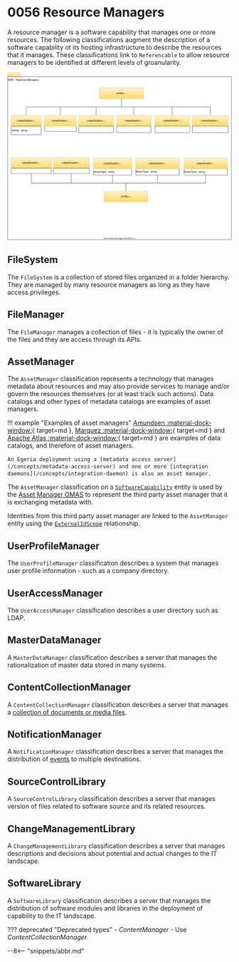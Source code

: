 <!-- SPDX-License-Identifier: CC-BY-4.0 -->
<!-- Copyright Contributors to the Egeria project. -->

# 0056 Resource Managers

A resource manager is a software capability that manages one or more resources.  The following classifications augment the description of a software capability ot its hosting infrastructure to describe the resources that it manages.  These classifications link to `Referencable` to allow resource managers to be identified at different levels of groanularity.

![UML](0056-Resource-Managers.svg)

## FileSystem

The `FileSystem` is a collection of stored files organized in a folder hierarchy.  They are managed by many resource managers as long as they have access privileges.

## FileManager

The `FileManager` manages a collection of files - it is typically the owner of the files and they are access through its APIs.

## AssetManager

The `AssetManager` classification represents a technology that manages metadata about resources and may also provide services to manage and/or govern the resources themselves (or at least track such actions). Data catalogs and other types of metadata catalogs are examples of asset managers.

!!! example "Examples of asset managers"
    [Amundsen :material-dock-window:](https://www.amundsen.io/amundsen/){ target=md }, [Marquez :material-dock-window:](https://marquezproject.github.io/marquez/){ target=md } and [Apache Atlas :material-dock-window:](https://atlas.apache.org){ target=md } are examples of data catalogs, and therefore of asset managers.

    An Egeria deployment using a [metadata access server](/concepts/metadata-access-server) and one or more [integration daemons](/concepts/integration-daemon) is also an asset manager.

The `AssetManager` classification on a [`SoftwareCapability`](/types/0/0042-Software-Capabilities/#softwarecapability) entity is used by the [Asset Manager OMAS](/services/omas/asset-manager/overview) to represent the third party asset manager that it is exchanging metadata with.

Identities from this third party asset manager are linked to the `AssetManager` entity using the [`ExternalIdScope`](/types/0/0017-External-Identifiers/#externalidscope) relationship.

## UserProfileManager

The `UserProfileManager` classification describes a system that manages user profile information - such as a company directory.

## UserAccessManager

The `UserAccessManager` classification describes a user directory such as LDAP.

## MasterDataManager

A `MasterDataManager` classification describes a server that manages the rationalization of master data stored in many systems.

## ContentCollectionManager

A `ContentCollectionManager` classification describes a server that manages a [collection of documents or media files](/types/2/0221-Document-Stores).

## NotificationManager

A `NotificationManager` classification describes a server that manages the distribution of [events](/types/2/0223-Events-and-Logs) to multiple destinations.

## SourceControlLibrary

A `SourceControlLibrary` classification describes a server that manages version of files related to software source and its related resources.

## ChangeManagementLibrary

A `ChangeManagementLibrary` classification describes a server that manages descriptions and decisions about potential and actual changes to the IT landscape.

## SoftwareLibrary

A `SoftwareLibrary` classification describes a server that manages the distribution of software modules and libraries in the deployment of capability to the IT landscape.




??? deprecated "Deprecated types"
    - *ContentManager* - Use *ContentCollectionManager*


--8<-- "snippets/abbr.md"

